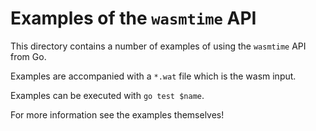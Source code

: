 # Examples of the `wasmtime` API

This directory contains a number of examples of using the `wasmtime` API from Go. 

Examples are accompanied with a `*.wat` file which is the wasm input.

Examples can be executed with `go test $name`.

For more information see the examples themselves!
